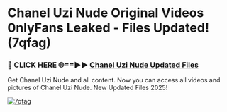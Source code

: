 # Chanel Uzi Nude Original Videos 0nlyFans Leaked - Files Updated! (7qfag)

<h3>🔴 CLICK HERE 🌐==►► <a href="https://tinyurl.com/yrmya6cz" rel="nofollow">Chanel Uzi Nude Updated Files</a></h3>

Get Chanel Uzi Nude and all content. Now you can access all videos and pictures of Chanel Uzi Nude. New Updated Files 2025!

[![7qfag](https://i.imgur.com/FMdXYCs.gif)](https://tinyurl.com/yrmya6cz)
